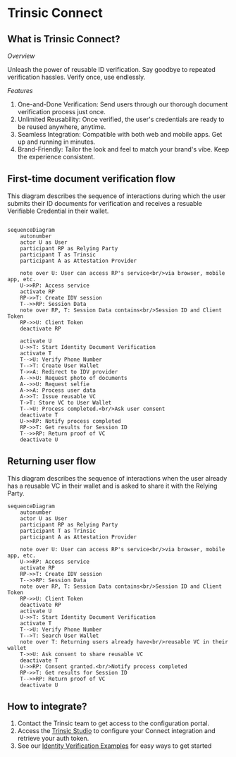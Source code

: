 # Trinsic Connect

## What is Trinsic Connect?

*Overview*

Unleash the power of reusable ID verification. Say goodbye to repeated verification hassles. Verify once, use endlessly.

*Features*

1. One-and-Done Verification: Send users through our thorough document verification process just once.
1. Unlimited Reusability: Once verified, the user's credentials are ready to be reused anywhere, anytime.
1. Seamless Integration: Compatible with both web and mobile apps. Get up and running in minutes.
1. Brand-Friendly: Tailor the look and feel to match your brand's vibe. Keep the experience consistent.

## First-time document verification flow

This diagram describes the sequence of interactions during which the user submits their ID documents for verification and receives a resuable Verifiable Credential in their wallet.

```mermaid

sequenceDiagram
    autonumber
    actor U as User
    participant RP as Relying Party
    participant T as Trinsic
    participant A as Attestation Provider

    note over U: User can access RP's service<br/>via browser, mobile app, etc.
    U->>RP: Access service
    activate RP
    RP->>T: Create IDV session
    T-->>RP: Session Data
    note over RP, T: Session Data contains<br/>Session ID and Client Token
    RP->>U: Client Token
    deactivate RP

    activate U
    U->>T: Start Identity Document Verification
    activate T
    T-->U: Verify Phone Number
    T-->T: Create User Wallet
    T->>A: Redirect to IDV provider
    A-->>U: Request photo of documents
    A-->>U: Request selfie
    A->>A: Process user data
    A->>T: Issue reusable VC
    T->T: Store VC to User Wallet
    T-->U: Process completed.<br/>Ask user consent
    deactivate T
    U->>RP: Notify process completed
    RP->>T: Get results for Session ID
    T-->>RP: Return proof of VC
    deactivate U

```

## Returning user flow

This diagram describes the sequence of interactions when the user already has a reusable VC in their wallet and is asked to share it with the Relying Party.

```mermaid
sequenceDiagram
    autonumber
    actor U as User
    participant RP as Relying Party
    participant T as Trinsic
    participant A as Attestation Provider

    note over U: User can access RP's service<br/>via browser, mobile app, etc.
    U->>RP: Access service
    activate RP
    RP->>T: Create IDV session
    T-->>RP: Session Data
    note over RP, T: Session Data contains<br/>Session ID and Client Token
    RP->>U: Client Token
    deactivate RP
    activate U
    U->>T: Start Identity Document Verification
    activate T
    T-->U: Verify Phone Number
    T-->T: Search User Wallet
    note over T: Returning users already have<br/>reusable VC in their wallet
    T->>U: Ask consent to share reusable VC
    deactivate T
    U->>RP: Consent granted.<br/>Notify process completed
    RP->>T: Get results for Session ID
    T-->>RP: Return proof of VC
    deactivate U

```

## How to integrate?

1. Contact the Trinsic team to get access to the configuration portal.
1. Access the [Trinsic Studio](https://idv.connect.trinsic.cloud) to configure your Connect integration and retrieve your auth token.
1. See our [Identity Verification Examples](https://docs.trinsic.id/examples/#identity-document-verfications) for easy ways to get started
